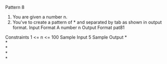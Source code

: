 
Pattern 8

1. You are given a number n.
2. You've to create a pattern of * and separated by tab as shown in output format.
Input Format
A number n
Output Format
pat81

Constraints
1 <= n <= 100
Sample Input
5
Sample Output
				*	
			*		
		*			
	*				
*